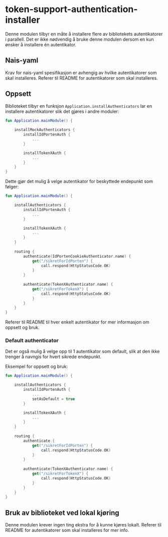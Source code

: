 # token-support-authentication-installer

Denne modulen tilbyr en måte å installere flere av bibliotekets autentikatorer i parallell. Det er ikke nødvendig å 
bruke denne modulen dersom en kun ønsker å installere én autentikator.


## Nais-yaml

Krav for nais-yaml spesifikasjon er avhengig av hvilke autentikatorer som skal installeres. Referer til README for
autentikatorer som skal installeres.

## Oppsett

Biblioteket tilbyr en funksjon `Application.installAuthenticators` lar en installere autentikatorer slik det gjøres 
i andre moduler:

```kotlin
fun Application.mainModule() {
    
    installMockAuthenticators {
        installIdPortenAuth {
            ...
        }

        installTokenXAuth {
            ...
        }
    }
}
```

Dette gjør det mulig å velge autentikator for beskyttede endepunkt som følger:

```kotlin
fun Application.mainModule() {

    installAuthenticators {
        installIdPortenAuth {
            ...
        }

        installTokenXAuth {
            ...
        }
    }
    
    routing {
        authenticate(IdPortenCookieAuthenticator.name) {
            get("/sikretForIdPorten") {
                call.respond(HttpStatusCode.OK)
            }
        }
        
        authenticate(TokenXAuthenticator.name) {
            get("/sikretForTokenX") {
                call.respond(HttpStatusCode.OK)
            }
        }
    }
}
```

Referer til README til hver enkelt autentikator for mer informasjon om oppsett og bruk.

### Default authenticator

Det er også mulig å velge opp til 1 autentikator som default, slik at den ikke trenger å navngis for hvert sikrede endepunkt.

Eksempel for oppsett og bruk:

```kotlin
fun Application.mainModule() {

    installAuthenticators {
        installIdPortenAuth {
            ...
            setAsDefault = true
        }

        installTokenXAuth {
            ...
        }
    }
    
    routing {
        authenticate {
            get("/sikretForIdPorten") {
                call.respond(HttpStatusCode.OK)
            }
        }
        
        authenticate(TokenXAuthenticator.name) {
            get("/sikretForTokenX") {
                call.respond(HttpStatusCode.OK)
            }
        }
    }
}
```

## Bruk av biblioteket ved lokal kjøring 

Denne modulen krever ingen ting ekstra for å kunne kjøres lokalt. Referer til README for autentikatorer som skal 
installeres for mer info.
